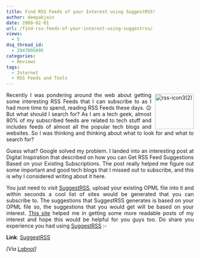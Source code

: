 ```yaml
---
title: Find RSS Feeds of your Interest using SuggestRSS!
author: deepakjain
date: 2009-02-01
url: /find-rss-feeds-of-your-interest-using-suggestrss/
views:
  - 5
dsq_thread_id:
  - 2947095095
categories:
  - Reviews
tags:
  - Internet
  - RSS Feeds and Tools
---
```

<p align="justify">
  <img class="wp-image-51218" style="border-right: 0px;border-top: 0px;margin: 5px 0px 0px 10px;border-left: 0px;border-bottom: 0px" height="95" alt="rss-icon3(2)" src="http://cdn.devilsworkshop.org/files/2009/01/rssicon32.png" width="104" align="right" border="0" /> Recently I was pondering around the web about getting some interesting RSS Feeds that I can subscribe to as I had more time to spend, reading RSS Feeds these days. 😉 But what should I search for? As I am a tech geek, almost 80% of my subscribed feeds are related to tech stuff and includes feeds of almost all the popular tech blogs and websites. So I was thinking and thinking about what to look for and what to search for?
</p>

<p align="justify">
  Guess what? Google solved my problem. I landed into an interesting post at Digital Inspiration that described on how you can Get RSS Feed Suggestions Based on your Existing Subscriptions. The post really helped me figure out some important and good tech blogs that I missed out to subscribe, and this is why I considered writing about it here.
</p>

<p align="justify">
  You just need to visit <a href="http://suggestrss.com/" onclick="_gaq.push(['_trackEvent', 'outbound-article', 'http://suggestrss.com/', 'SuggestRSS']);" target="_blank">SuggestRSS</a>, upload your existing OPML file into it and within seconds a cool list of sites would be generated that you can subscribe to. The suggestions that SuggestRSS generates is based on your OPML file so, the suggestions that you would get will be based on your interest. <a href="http://suggestrss.com/" onclick="_gaq.push(['_trackEvent', 'outbound-article', 'http://suggestrss.com/', 'This site']);" target="_blank">This site</a> helped me in getting some more readable posts of my interest and hope this would be helpful for you guys too. Do share you experience you had using <a href="http://suggestrss.com" onclick="_gaq.push(['_trackEvent', 'outbound-article', 'http://suggestrss.com', 'SuggestRSS']);" target="_blank">SuggestRSS</a> <img src="http://devilsworkshop.org/wp-includes/images/smilies/simple-smile.png" alt=":-)" class="wp-smiley" style="height: 1em; max-height: 1em;" />
</p>

<p align="justify">
  <strong>Link</strong>: <a href="http://suggestrss.com/" onclick="_gaq.push(['_trackEvent', 'outbound-article', 'http://suggestrss.com/', 'SuggestRSS']);" target="_blank">SuggestRSS</a>
</p>

<p align="justify">
  <em>[Via </em><a href="http://www.labnol.org/internet/get-rss-feed-suggestions/6697/" onclick="_gaq.push(['_trackEvent', 'outbound-article', 'http://www.labnol.org/internet/get-rss-feed-suggestions/6697/', 'Labnol']);" target="_blank"><em>Labnol</em></a><em>]</em>
</p>

